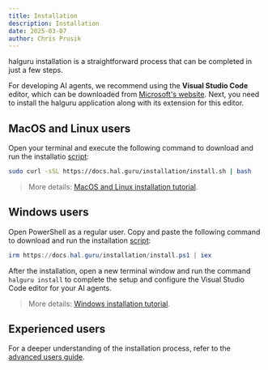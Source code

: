 ```yaml
---
title: Installation
description: Installation
date: 2025-03-07
author: Chris Prusik
---
```


halguru installation is a straightforward process that can be completed in just a few steps.

For developing AI agents, we recommend using the **Visual Studio Code** editor, which can be downloaded from [Microsoft's website](https://code.visualstudio.com/download). 
Next, you need to install the halguru application along with its extension for this editor.

## MacOS and Linux users

Open your terminal and execute the following command to download and run the installatio [script](https://docs.hal.guru/installation/install.sh):

```bash
sudo curl -sSL https://docs.hal.guru/installation/install.sh | bash
```

> More details: [MacOS and Linux installation tutorial](macos-and-linux.md).

## Windows users

Open PowerShell as a regular user. Copy and paste the following command to download and run the installation [script](https://docs.hal.guru/installation/install.ps1):

```powershell
irm https://docs.hal.guru/installation/install.ps1 | iex
```

After the installation, open a new terminal window and run the command `halguru install` 
to complete the setup and configure the Visual Studio Code editor for your AI agents.

> More details: [Windows installation tutorial](windows.md).

## Experienced users

For a deeper understanding of the installation process, refer to the [advanced users guide](experienced-users).
